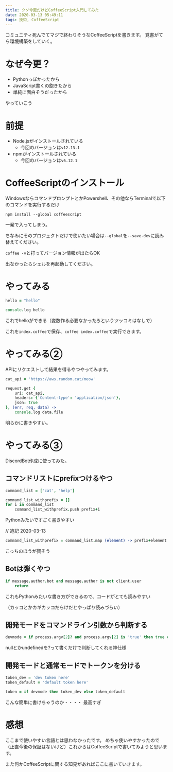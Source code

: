 ```yaml
---
title: クソ今更だけどCoffeeScript入門してみた
date: 2020-03-13 05:49:11
tags: 技術, CoffeeScript
---
```


コミュニティ死んでてマジで終わりそうなCoffeeScriptを書きます。
覚書がてら環境構築をしていく。

# なぜ今更？

- Pythonっぽかったから
- JavaScript書くの飽きたから
- 単純に面白そうだったから

やっていこう

# 前提

- Node.jsがインストールされている
  - 今回のバージョンは`v12.13.1`
- npmがインストールされている
  - 今回のバージョンは`v6.12.1`

# CoffeeScriptのインストール

WindowsならコマンドプロンプトとかPowershell、その他ならTerminalで以下のコマンドを実行するだけ

`npm install --global coffeescript`

一発で入ってしまう。

ちなみにそのプロジェクトだけで使いたい場合は`--global`を`--save-dev`に読み替えてください。

`coffee -v`と打ってバージョン情報が出たらOK

出なかったらシェルを再起動してください。

# やってみる

```coffeescript
hello = "hello"

console.log hello
```

これでhelloができる（変数作る必要なかったろというツッコミはなしで）

これを`index.coffee`で保存、`coffee index.coffee`で実行できます。

# やってみる②

APIにリクエストして結果を得るやつやってみます。

```coffeescript
cat_api = 'https://aws.random.cat/meow'

request.get {
    uri: cat_api,
    headers: {'Content-type': 'application/json'},
    json: true
}, (err, req, data) ->
    console.log data.file
```

明らかに書きやすい。

# やってみる③

DiscordBot作成に使ってみた。

## コマンドリストにprefixつけるやつ

```coffeescript
command_list = ['cat', 'help']

command_list_withprefix = []
for i in command_list
    command_list_withprefix.push prefix+i
```

Pythonみたいですごく書きやすい

// 追記 2020-03-13

```coffeescript
command_list_withprefix = command_list.map (element) -> prefix+element
```

こっちのほうが賢そう

## Botは弾くやつ

```coffeescript
if message.author.bot and message.author is not client.user
    return
```

これもPythonみたいな書き方ができるので、コードがとても読みやすい

（カッコとかカギカッコだらけだとやっぱり読みづらい）

## 開発モードをコマンドライン引数から判断する

```coffeescript
devmode = if process.argv[2]? and process.argv[2] is 'true' then true else false
```

nullとかundefinedを?って書くだけで判断してくれる神仕様

## 開発モードと通常モードでトークンを分ける

```coffeescript
token_dev = 'dev token here'
token_default = 'default token here'

token = if devmode then token_dev else token_default
```

こんな簡単に書けちゃうのか・・・・
最高すぎ

# 感想

ここまで使いやすい言語とは思わなかったです。
めちゃ使いやすかったので（正直今後の保証はないけど）これからはCoffeeScriptで書いてみようと思います。

また何かCoffeeScriptに関する知見があればここに書いていきます。